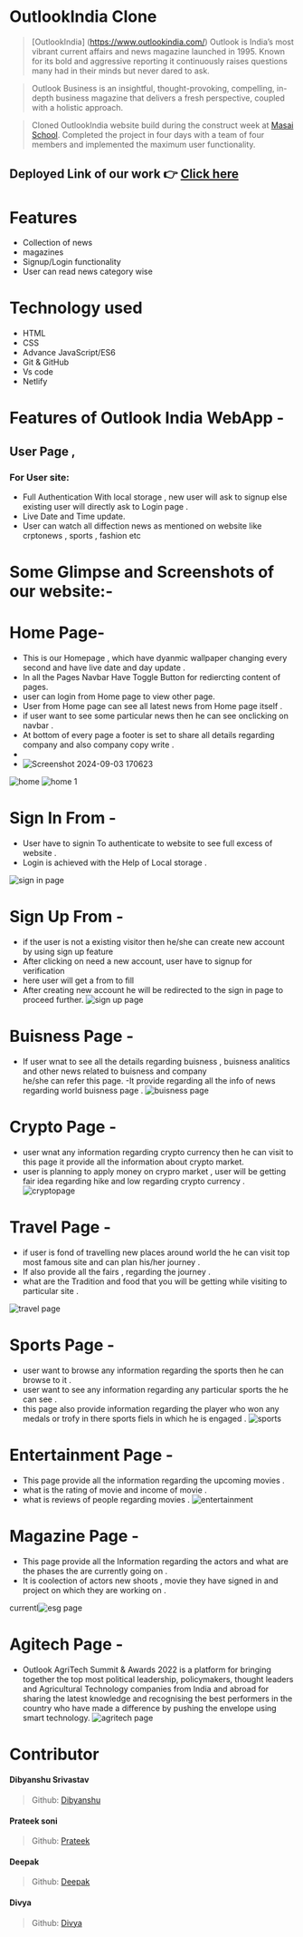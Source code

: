 

# OutlookIndia Clone

> [OutlookIndia] (https://www.outlookindia.com/) Outlook is India’s most vibrant current affairs and news magazine launched in 1995. Known for its bold and aggressive reporting it continuously raises questions many had in their minds but never dared to ask.

> Outlook Business is an insightful, thought-provoking, compelling, in-depth business magazine that delivers a fresh perspective, coupled with a holistic approach.

> Cloned OutlookIndia website build during the construct week at [Masai School](https://masaischool.com/). Completed the project in four days with a team of four members and implemented the maximum user functionality.

## Deployed Link of our work 👉 [Click here](https://subtle-gaufre-77426e.netlify.app/cryptocorner.html)




# Features

- Collection of news
- magazines
- Signup/Login functionality
- User can read news category wise


# Technology used 

- HTML
- CSS
- Advance JavaScript/ES6
- Git & GitHub
- Vs code
- Netlify 

# Features of Outlook India WebApp -
## User Page ,
### For User site:
- Full Authentication With local storage  , new user will ask to signup else existing user will directly ask to  Login page .
- Live Date and Time update.
- User can watch all diffection news as mentioned on website like crptonews , sports , fashion etc


# Some Glimpse and Screenshots of our website:-

# Home Page-
- This is our Homepage , which have dyanmic wallpaper changing every second and have live date and day update .
- In all the Pages Navbar Have Toggle Button for rediercting content of pages.
- user can login from Home page to view other page.
- User from Home page can see all latest news from Home page itself .
- if user want to see some particular news then he can see onclicking on navbar .
- At bottom of every page a footer is set to share all details regarding company and also company copy write .
-
-  ![Screenshot 2024-09-03 170623](https://github.com/user-attachments/assets/a7a3fcbb-c43b-412b-b2ce-c22e6d09ea9d)

![home](https://user-images.githubusercontent.com/105915891/212826119-9c4faf82-92ba-4bb6-996f-9fbff9bf29eb.PNG)
![home 1](https://user-images.githubusercontent.com/105915891/212826127-627fd850-71d6-4fd5-ba5d-93c579169116.PNG)



# Sign In From -
- User have to signin To authenticate to website to see full excess of website .
- Login is achieved with the Help of Local storage .

![sign in page](https://user-images.githubusercontent.com/105915891/212821367-78b4930b-f559-4711-bc17-2b5415c79734.PNG)


# Sign Up From -
- if the user is not a existing visitor then he/she can create new account by using sign up feature
- After clicking on need a new account, user have to signup for verification 
- here user will get a from to fill
- After creating new account he will be redirected to the sign in  page to proceed further.
![sign up page](https://user-images.githubusercontent.com/105915891/212820311-d37ee2d9-8fbd-4bdd-8a11-517986ee5a9b.PNG)


# Buisness Page  -
- If user wnat to see all the details regarding buisness , buisness analitics and other news related to buisness and company  
  he/she can refer this page.
-It provide regarding all the info of news regarding world buisness page .
![buisness page](https://user-images.githubusercontent.com/105915891/212827464-f3c80aba-ae61-4789-a54c-d129264d4447.PNG)

# Crypto Page   -
-  user wnat any information regarding crypto currency then he can visit to this page it provide all the information about crypto market.
-  user is planning to apply money on crypro market , user will be getting fair idea regarding hike and low regarding crypto currency .
![cryptopage](https://user-images.githubusercontent.com/105915891/212828599-abb729ec-525c-4907-a574-7514aab09db9.PNG)


# Travel Page  -
-  if user is fond of travelling new places around world the he can visit top most famous site and can plan his/her journey .
-  If also provide all the fairs , regarding the journey .
-  what are the Tradition and food that you will be getting while visiting to particular site .

![travel page](https://user-images.githubusercontent.com/105915891/212829209-7a0b7361-464f-4802-a15e-16022e15a8d9.PNG)

# Sports Page  -
- user want to browse any information regarding the sports then he can browse to it .
- user want to see any information regarding any particular sports the he can see .
- this page also provide information regarding the player who won any medals or trofy in there sports fiels in which he is engaged .
![sports](https://user-images.githubusercontent.com/105915891/212830106-84b1fbce-712c-4647-a3e7-4c702da697ab.PNG)

# Entertainment Page  -
- This page provide all the information regarding the upcoming movies .
- what is the rating of movie and income of movie .
- what is reviews of people regarding movies .
![entertainment](https://user-images.githubusercontent.com/105915891/212830804-de2818b7-4471-48d3-857a-70d0d03456da.PNG)

# Magazine Page  -
- This page provide all the Information regarding the actors and what are the phases the are currently going on .
- It is coolection of actors new shoots , movie they have signed in and project on which they are 
 working on .
 
currentl![esg page](https://user-images.githubusercontent.com/105915891/212831923-e7a4bf33-6f60-45bd-9e88-34281619fa21.PNG)

# Agitech Page  -
- Outlook AgriTech Summit & Awards 2022 is a platform for bringing together the top most political leadership, policymakers, thought
leaders and Agricultural Technology companies from India and abroad for sharing the latest knowledge and recognising the best
performers in the country who have made a difference by pushing the envelope using smart technology.
![agritech page](https://user-images.githubusercontent.com/105915891/212832135-803b9432-428a-4a38-b8b5-f73dee6462b5.PNG)


# Contributor
#### Dibyanshu Srivastav
> Github: [Dibyanshu](https://github.com/sdibyanshu) 

#### Prateek soni
> Github: [Prateek](https://github.com/PRATEEK9425) 

#### Deepak
> Github: [Deepak](https://github.com/dkp041297) 

#### Divya
> Github: [Divya](https://github.com/Divya1327) 




